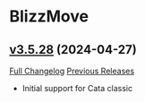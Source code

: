 # BlizzMove

## [v3.5.28](https://github.com/Kiatra/BlizzMove/tree/v3.5.28) (2024-04-27)
[Full Changelog](https://github.com/Kiatra/BlizzMove/compare/v3.5.27...v3.5.28) [Previous Releases](https://github.com/Kiatra/BlizzMove/releases)

- Initial support for Cata classic  
